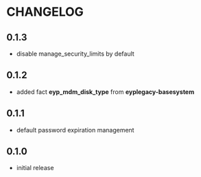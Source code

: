 # CHANGELOG

## 0.1.3

* disable manage_security_limits by default

## 0.1.2

* added fact **eyp_mdm_disk_type** from **eyplegacy-basesystem**

## 0.1.1

* default password expiration management

## 0.1.0

* initial release
